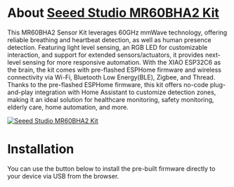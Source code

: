# About [Seeed Studio MR60BHA2 Kit](https://www.seeedstudio.com/MR60BHA2-60GHz-mmWave-Sensor-Breathing-and-Heartbeat-Module-p-5945.html)

This MR60BHA2 Sensor Kit leverages 60GHz mmWave technology, offering reliable breathing and heartbeat detection, as well as human presence detection. Featuring light level sensing, an RGB LED for customizable interaction, and support for extended sensors/actuators, it provides next-level sensing for more responsive automation. With the XIAO ESP32C6 as the brain, the kit comes with pre-flashed ESPHome firmware and wireless connectivity via Wi-Fi, Bluetooth Low Energy(BLE), Zigbee, and Thread. Thanks to the pre-flashed ESPHome firmware, this kit offers no-code plug-and-play integration with Home Assistant to customize detection zones, making it an ideal solution for healthcare monitoring, safety monitoring, elderly care, home automation, and more.

[![Seeed Studio MR60BHA2 Kit](https://files.seeedstudio.com/wiki/mmwave-for-xiao/mr60/2-mmWave-45font.jpg)](https://www.seeedstudio.com/MR60FDA2-60GHz-mmWave-Sensor-Fall-Detection-Module-p-5946.html)

# Installation

You can use the button below to install the pre-built firmware directly to your device via USB from the browser.

<esp-web-install-button manifest="./firmware/manifest.json"></esp-web-install-button>

<script type="module" src="https://unpkg.com/esp-web-tools@9/dist/web/install-button.js?module"></script>
